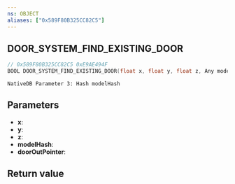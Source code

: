 ```yaml
---
ns: OBJECT
aliases: ["0x589F80B325CC82C5"]
---
```

## DOOR_SYSTEM_FIND_EXISTING_DOOR

```c
// 0x589F80B325CC82C5 0xE9AE494F
BOOL DOOR_SYSTEM_FIND_EXISTING_DOOR(float x, float y, float z, Any modelHash, Any* doorOutPointer);
```

```
NativeDB Parameter 3: Hash modelHash
```

## Parameters
* **x**: 
* **y**: 
* **z**: 
* **modelHash**: 
* **doorOutPointer**: 

## Return value
